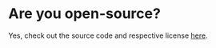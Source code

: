 # Are you open-source?

Yes, check out the source code and respective license [here](https://github.com/Philogy/sub-zero-contracts).
